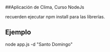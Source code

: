 ##Aplicación de Clima, Curso NodeJs

recuerden ejecutar npm install para las librerías.

## Ejemplo

node app.js -d "Santo Domingo"


